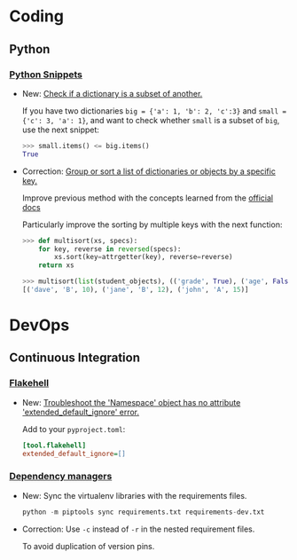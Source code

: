 # Coding

## Python

### [Python Snippets](python_snippets.md)

* New: [Check if a dictionary is a subset of another.](python_snippets.md#check-if-a-dictionary-is-a-subset-of-another)

    If you have two dictionaries `big = {'a': 1, 'b': 2, 'c':3}` and `small = {'c':
    3, 'a': 1}`, and want to check whether `small` is a subset of `big`, use the
    next snippet:
    
    ```python
    >>> small.items() <= big.items()
    True
    ```

* Correction: [Group or sort a list of dictionaries or objects by a specific key.](python_snippets.md#group-or-sort-a-list-of-dictionaries-or-objects-by-a-specific-key)

    Improve previous method with the concepts learned from the [official
    docs](https://docs.python.org/3/howto/sorting.html#sorting-basics)
    
    Particularly improve the sorting by multiple keys with the next
    function:
    
    ```python
    >>> def multisort(xs, specs):
        for key, reverse in reversed(specs):
            xs.sort(key=attrgetter(key), reverse=reverse)
        return xs
    
    >>> multisort(list(student_objects), (('grade', True), ('age', False)))
    [('dave', 'B', 10), ('jane', 'B', 12), ('john', 'A', 15)]
    ```
    

# DevOps

## Continuous Integration

### [Flakehell](flakehell.md)

* New: [Troubleshoot the 'Namespace' object has no attribute 'extended_default_ignore' error.](flakehell.md#troubleshooting)

    Add to your `pyproject.toml`:
    
    ```ini
    [tool.flakehell]
    extended_default_ignore=[]
    ```

### [Dependency managers](pip_tools.md)

* New: Sync the virtualenv libraries with the requirements files.

    ```python
    python -m piptools sync requirements.txt requirements-dev.txt
    ```

* Correction: Use `-c` instead of `-r` in the nested requirement files.

    To avoid duplication of version pins.
